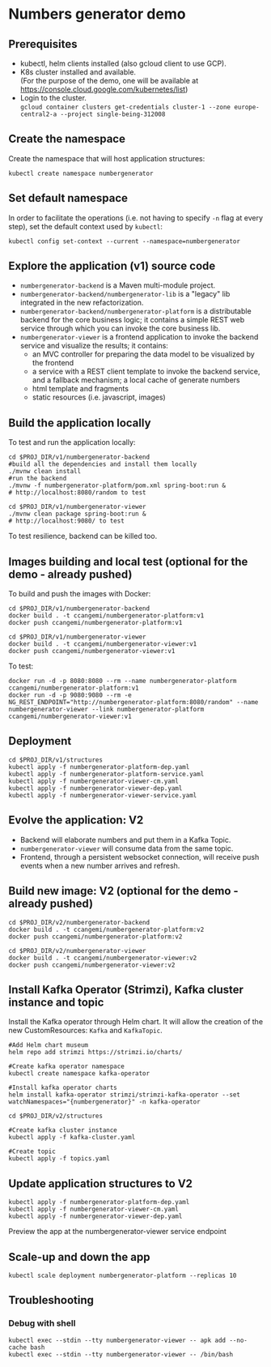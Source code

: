 # Numbers generator demo

## Prerequisites
- kubectl, helm clients installed (also gcloud client to use GCP).
- K8s cluster installed and available.  
  (For the purpose of the demo, one will be available at https://console.cloud.google.com/kubernetes/list)
- Login to the cluster.  
  ```gcloud container clusters get-credentials cluster-1 --zone europe-central2-a --project single-being-312008```

## Create the namespace
Create the namespace that will host application structures:
```
kubectl create namespace numbergenerator
```

## Set default namespace
In order to facilitate the operations (i.e. not having to specify `-n` flag at every step), set the default context used by `kubectl`:
```
kubectl config set-context --current --namespace=numbergenerator
```

## Explore the application (v1) source code
- `numbergenerator-backend` is a Maven multi-module project.
- `numbergenerator-backend/numbergenerator-lib` is a "legacy" lib integrated in the new refactorization.
- `numbergenerator-backend/numbergenerator-platform` is a distributable backend for the core business logic;
  it contains a simple REST web service through which you can invoke the core business lib.
- `numbergenerator-viewer` is a frontend application to invoke the backend service and visualize the results;
  it contains:
  - an MVC controller for preparing the data model to be visualized by the frontend
  - a service with a REST client template to invoke the backend service, and a fallback mechanism; a local cache of generate numbers
  - html template and fragments
  - static resources (i.e. javascript, images)

## Build the application locally
To test and run the application locally:
```
cd $PROJ_DIR/v1/numbergenerator-backend
#build all the dependencies and install them locally
./mvnw clean install 
#run the backend
./mvnw -f numbergenerator-platform/pom.xml spring-boot:run & 
# http://localhost:8080/random to test

cd $PROJ_DIR/v1/numbergenerator-viewer
./mvnw clean package spring-boot:run &
# http://localhost:9080/ to test
```

To test resilience, backend can be killed too.

## Images building and local test (optional for the demo - already pushed)
To build and push the images with Docker:
```
cd $PROJ_DIR/v1/numbergenerator-backend
docker build . -t ccangemi/numbergenerator-platform:v1
docker push ccangemi/numbergenerator-platform:v1

cd $PROJ_DIR/v1/numbergenerator-viewer
docker build . -t ccangemi/numbergenerator-viewer:v1
docker push ccangemi/numbergenerator-viewer:v1
```

To test:
```
docker run -d -p 8080:8080 --rm --name numbergenerator-platform ccangemi/numbergenerator-platform:v1
docker run -d -p 9080:9080 --rm -e NG_REST_ENDPOINT="http://numbergenerator-platform:8080/random" --name numbergenerator-viewer --link numbergenerator-platform ccangemi/numbergenerator-viewer:v1
```

## Deployment
```
cd $PROJ_DIR/v1/structures
kubectl apply -f numbergenerator-platform-dep.yaml
kubectl apply -f numbergenerator-platform-service.yaml
kubectl apply -f numbergenerator-viewer-cm.yaml
kubectl apply -f numbergenerator-viewer-dep.yaml
kubectl apply -f numbergenerator-viewer-service.yaml

```

## Evolve the application: V2

- Backend will elaborate numbers and put them in a Kafka Topic.
- `numbergenerator-viewer` will consume data from the same topic.
- Frontend, through a persistent websocket connection, will receive push events when a new number arrives and refresh.

## Build new image: V2 (optional for the demo - already pushed)
```
cd $PROJ_DIR/v2/numbergenerator-backend
docker build . -t ccangemi/numbergenerator-platform:v2
docker push ccangemi/numbergenerator-platform:v2

cd $PROJ_DIR/v2/numbergenerator-viewer
docker build . -t ccangemi/numbergenerator-viewer:v2
docker push ccangemi/numbergenerator-viewer:v2
```

## Install Kafka Operator (Strimzi), Kafka cluster instance and topic
Install the Kafka operator through Helm chart.
It will allow the creation of the new CustomResources: `Kafka` and `KafkaTopic`.

```
#Add Helm chart museum
helm repo add strimzi https://strimzi.io/charts/

#Create kafka operator namespace
kubectl create namespace kafka-operator

#Install kafka operator charts
helm install kafka-operator strimzi/strimzi-kafka-operator --set watchNamespaces="{numbergenerator}" -n kafka-operator

cd $PROJ_DIR/v2/structures

#Create kafka cluster instance
kubectl apply -f kafka-cluster.yaml

#Create topic
kubectl apply -f topics.yaml
```

## Update application structures to V2
```
kubectl apply -f numbergenerator-platform-dep.yaml
kubectl apply -f numbergenerator-viewer-cm.yaml
kubectl apply -f numbergenerator-viewer-dep.yaml
```

Preview the app at the numbergenerator-viewer service endpoint

## Scale-up and down the app
```
kubectl scale deployment numbergenerator-platform --replicas 10
```

## Troubleshooting
### Debug with shell
```
kubectl exec --stdin --tty numbergenerator-viewer -- apk add --no-cache bash
kubectl exec --stdin --tty numbergenerator-viewer -- /bin/bash
```